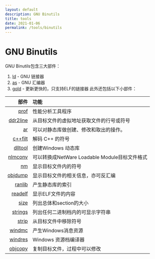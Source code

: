 ```yaml
---
layout: default
description: GNU Binutils
title: tools
date: 2021-01-06
permalink: /tools/binutils
---
```



# GNU Binutils

GNU Binutils包含三大部件：
1. [ld](/tools/ld)      - GNU 链接器
2. [as](/tools/as)      - GNU 汇编器
3. [gold](/tools/gold)  - 更新更快的，只支持ELF的链接器
此外还包括以下小部件：

部件                                         |   功能
-:                                          |   :-
[prof       ](/tools/binutils/prof)         |	性能分析工具程序
[ddr2line   ](/tools/binutils/ddr2line)     |   从目标文件的虚拟地址获取文件的行号或符号
[ar         ](/tools/binutils/ar)           |   可以对静态库做创建、修改和取出的操作。
[c++filt    ](/tools/binutils/c++filt )     |   解码 C++ 的符号
[dlltool    ](/tools/binutils/dlltool )     |   创建Windows 动态库
[nlmconv    ](/tools/binutils/nlmconv )     |   可以转换成NetWare Loadable Module目标文件格式
[nm         ](/tools/binutils/nm)           |   显示目标文件内的符号
[objdump    ](/tools/binutils/objdump )     |   显示目标文件的相关信息，亦可反汇编
[ranlib 	](/tools/binutils/ranlib)       |   产生静态库的索引
[readelf    ](/tools/binutils/readelf )     |   显示ELF文件的内容
[size       ](/tools/binutils/size    )     |   列出总体和section的大小
[strings    ](/tools/binutils/strings )     |   列出任何二进制档内的可显示字符串
[strip      ](/tools/binutils/strip   )     |   从目标文件中移除符号
[windmc     ](/tools/binutils/windmc  )     |   产生Windows消息资源
[windres    ](/tools/binutils/windres )     |   Windows 资源档编译器
[objcopy    ](/tools/binutils/objcopy)      |   复制目标文件，过程中可以修改